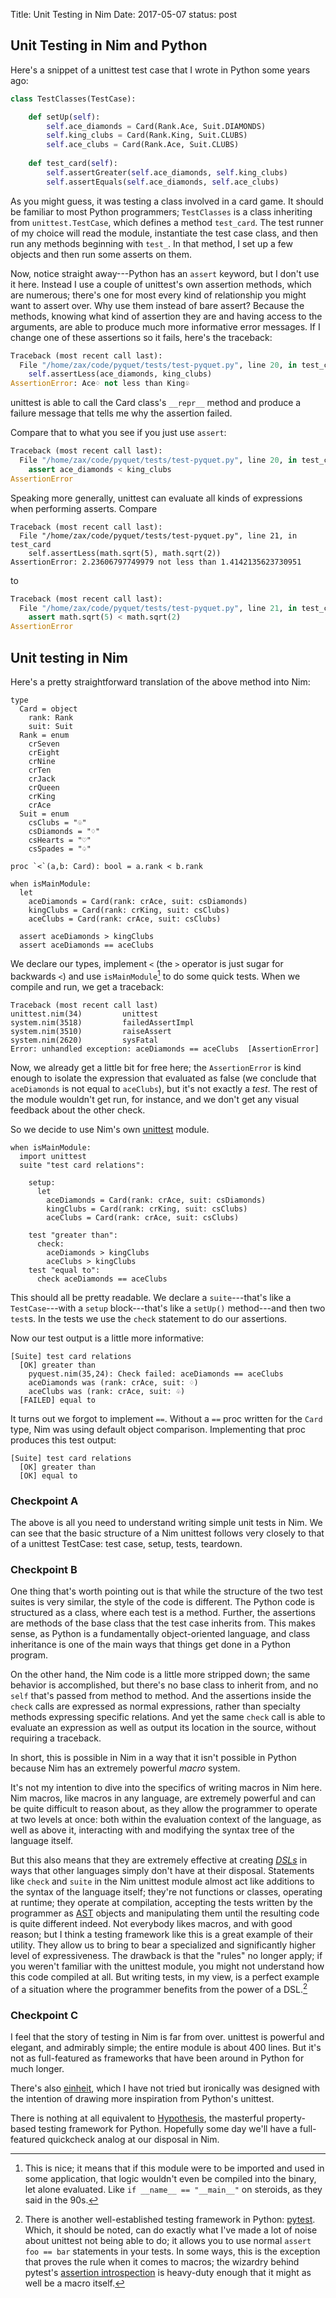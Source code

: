 Title: Unit Testing in Nim
Date: 2017-05-07
status: post

## Unit Testing in Nim and Python

Here's a snippet of a unittest test case that I wrote in Python some years ago:

```py
class TestClasses(TestCase):

    def setUp(self):
        self.ace_diamonds = Card(Rank.Ace, Suit.DIAMONDS)
        self.king_clubs = Card(Rank.King, Suit.CLUBS)
        self.ace_clubs = Card(Rank.Ace, Suit.CLUBS)
        
    def test_card(self):
        self.assertGreater(self.ace_diamonds, self.king_clubs)
        self.assertEquals(self.ace_diamonds, self.ace_clubs)
```

As you might guess, it was testing a class involved in a card game. It should be familiar to most Python programmers; `TestClasses` is a class inheriting from `unittest.TestCase`, which defines a method `test_card`. The test runner of my choice will read the module, instantiate the test case class, and then run any methods beginning with `test_`. In that method, I set up a few objects and then run some asserts on them.

Now, notice straight away---Python has an `assert` keyword, but I don't use it here. Instead I use a couple of unittest's own assertion methods, which are numerous; there's one for most every kind of relationship you might want to assert over. Why use them instead of bare assert? Because the methods, knowing what kind of assertion they are and having access to the arguments, are able to produce much more informative error messages. If I change one of these assertions so it fails, here's the traceback:

```py
Traceback (most recent call last):
  File "/home/zax/code/pyquet/tests/test-pyquet.py", line 20, in test_card
    self.assertLess(ace_diamonds, king_clubs)
AssertionError: Ace♢ not less than King♧
```

unittest is able to call the Card class's `__repr__` method and produce a failure message that tells me why the assertion failed.

Compare that to what you see if you just use `assert`:

```py
Traceback (most recent call last):
  File "/home/zax/code/pyquet/tests/test-pyquet.py", line 20, in test_card
    assert ace_diamonds < king_clubs
AssertionError
```

Speaking more generally, unittest can evaluate all kinds of expressions when performing asserts. Compare

```
Traceback (most recent call last):
  File "/home/zax/code/pyquet/tests/test-pyquet.py", line 21, in test_card
    self.assertLess(math.sqrt(5), math.sqrt(2))
AssertionError: 2.23606797749979 not less than 1.4142135623730951
```

to

```py
Traceback (most recent call last):
  File "/home/zax/code/pyquet/tests/test-pyquet.py", line 21, in test_card
    assert math.sqrt(5) < math.sqrt(2)
AssertionError
```

## Unit testing in Nim

Here's a pretty straightforward translation of the above method into Nim:

```nimrod
type
  Card = object
    rank: Rank
    suit: Suit
  Rank = enum
    crSeven
    crEight
    crNine
    crTen
    crJack
    crQueen
    crKing
    crAce
  Suit = enum
    csClubs = "♧"
    csDiamonds = "♢"
    csHearts = "♡"
    csSpades = "♤"

proc `<`(a,b: Card): bool = a.rank < b.rank

when isMainModule:
  let
    aceDiamonds = Card(rank: crAce, suit: csDiamonds)
    kingClubs = Card(rank: crKing, suit: csClubs)
    aceClubs = Card(rank: crAce, suit: csClubs)

  assert aceDiamonds > kingClubs
  assert aceDiamonds == aceClubs
```

We declare our types, implement `<` (the `>` operator is just sugar for backwards `<`) and use `isMainModule`[^main] to do some quick tests. When we compile and run, we get a traceback:

```
Traceback (most recent call last)
unittest.nim(34)         unittest
system.nim(3518)         failedAssertImpl
system.nim(3510)         raiseAssert
system.nim(2620)         sysFatal
Error: unhandled exception: aceDiamonds == aceClubs  [AssertionError]
```

Now, we already get a little bit for free here; the `AssertionError` is kind enough to isolate the expression that evaluated as false (we conclude that `aceDiamonds` is not equal to `aceClubs`), but it's not exactly a *test*. The rest of the module wouldn't get run, for instance, and we don't get any visual feedback about the other check.

[^main]: This is nice; it means that if this module were to be imported and used in some application, that logic wouldn't even be compiled into the binary, let alone evaluated. Like `if __name__ == "__main__"` on steroids, as they said in the 90s.

So we decide to use Nim's own [unittest](https://nim-lang.org/docs/unittest.html) module.

```nimrod
when isMainModule:
  import unittest
  suite "test card relations":

    setup:
      let
        aceDiamonds = Card(rank: crAce, suit: csDiamonds)
        kingClubs = Card(rank: crKing, suit: csClubs)
        aceClubs = Card(rank: crAce, suit: csClubs)

    test "greater than":
      check:
        aceDiamonds > kingClubs
        aceClubs > kingClubs
    test "equal to":
      check aceDiamonds == aceClubs
```

This should all be pretty readable. We declare a `suite`---that's like a `TestCase`---with a `setup` block---that's like a `setUp()` method---and then two `test`s. In the tests we use the `check` statement to do our assertions.

Now our test output is a little more informative:

```
[Suite] test card relations
  [OK] greater than
    pyquest.nim(35,24): Check failed: aceDiamonds == aceClubs
    aceDiamonds was (rank: crAce, suit: ♢)
    aceClubs was (rank: crAce, suit: ♧)
  [FAILED] equal to
```

It turns out we forgot to implement `==`. Without a `==` proc written for the `Card` type, Nim was using default object comparison. Implementing that proc produces this test output:

```
[Suite] test card relations
  [OK] greater than
  [OK] equal to
```

### Checkpoint A

The above is all you need to understand writing simple unit tests in Nim. We can see that the basic structure of a Nim unittest follows very closely to that of a unittest TestCase: test case, setup, tests, teardown.

### Checkpoint B

One thing that's worth pointing out is that while the structure of the two test suites is very similar, the style of the code is different. The Python code is structured as a class, where each test is a method. Further, the assertions are methods of the base class that the test case inherits from. This makes sense, as Python is a fundamentally object-oriented language, and class inheritance is one of the main ways that things get done in a Python program.

On the other hand, the Nim code is a little more stripped down; the same behavior is accomplished, but there's no base class to inherit from, and no `self` that's passed from method to method. And the assertions inside the `check` calls are expressed as normal expressions, rather than specialty methods expressing specific relations. And yet the same `check` call is able to evaluate an expression as well as output its location in the source, without requiring a traceback.

In short, this is possible in Nim in a way that it isn't possible in Python because Nim has an extremely powerful *macro* system. 

It's not my intention to dive into the specifics of writing macros in Nim here. Nim macros, like macros in any language, are extremely powerful and can be quite difficult to reason about, as they allow the programmer to operate at two levels at once: both within the evaluation context of the language, as well as above it, interacting with and modifying the syntax tree of the language itself.

But this also means that they are extremely effective at creating *[DSLs](https://en.wikipedia.org/wiki/Domain-specific_language)* in ways that other languages simply don't have at their disposal. Statements like `check` and `suite` in the Nim unittest module almost act like additions to the syntax of the language itself; they're not functions or classes, operating at runtime; they operate at compilation, accepting the tests written by the programmer as [AST](https://en.wikipedia.org/wiki/Abstract_syntax_tree) objects and manipulating them until the resulting code is quite different indeed. Not everybody likes macros, and with good reason; but I think a testing framework like this is a great example of their utility. They allow us to bring to bear a specialized and significantly higher level of expressiveness. The drawback is that the "rules" no longer apply; if you weren't familiar with the unittest module, you might not understand how this code compiled at all. But writing tests, in my view, is a perfect example of a situation where the programmer benefits from the power of a DSL.[^pytest]

[^pytest]: There is another well-established testing framework in Python: [pytest](https://docs.pytest.org/en/latest/). Which, it should be noted, can do exactly what I've made a lot of noise about unittest not being able to do; it allows you to use normal `assert foo == bar` statements in your tests. In some ways, this is the exception that proves the rule when it comes to macros; the wizardry behind pytest's [assertion introspection](http://pybites.blogspot.com/2011/07/behind-scenes-of-pytests-new-assertion.html) is heavy-duty enough that it might as well be a macro itself.

### Checkpoint C

I feel that the story of testing in Nim is far from over. unittest is powerful and elegant, and admirably simple; the entire module is about 400 lines. But it's not as full-featured as frameworks that have been around in Python for much longer. 

There's also [einheit](https://github.com/jyapayne/einheit), which I have not tried but ironically was designed with the intention of drawing more inspiration from Python's unittest. 

There is nothing at all equivalent to [Hypothesis](http://hypothesis.works/), the masterful property-based testing framework for Python. Hopefully some day we'll have a full-featured quickcheck analog at our disposal in Nim.
